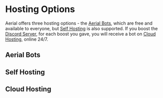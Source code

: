 # Hosting Options
Aerial offers three hosting options - the [Aerial Bots](#AerialBots), which are free and available to everyone, but [Self Hosting](#SelfHosting) is also supported. If you boost the [Discord Server](https://discord.gg/3pTbfzq), for each boost you gave, you will receive a bot on [Cloud Hosting](#CloudHosting), online 24/7.
## Aerial Bots
## Self Hosting
## Cloud Hosting
